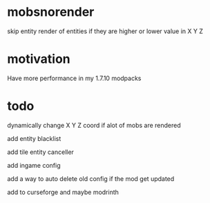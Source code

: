 # mobsnorender

skip entity render of entities if they are higher or lower value in X Y Z

# motivation

Have more performance in my 1.7.10 modpacks

# todo

dynamically change X Y Z coord if alot of mobs are rendered

add entity blacklist

add tile entity canceller

add ingame config

add a way to auto delete old config if the mod get updated

add to curseforge and maybe modrinth
